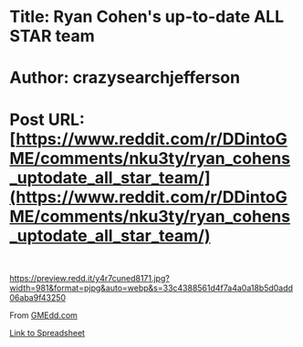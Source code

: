 # Title: Ryan Cohen's up-to-date ALL STAR team
# Author: crazysearchjefferson
# Post URL: [https://www.reddit.com/r/DDintoGME/comments/nku3ty/ryan_cohens_uptodate_all_star_team/](https://www.reddit.com/r/DDintoGME/comments/nku3ty/ryan_cohens_uptodate_all_star_team/)


&#x200B;

https://preview.redd.it/y4r7cuned8171.jpg?width=981&format=pjpg&auto=webp&s=33c4388561d4f7a4a0a18b5d0add06aba9f43250

From [GMEdd.com](https://GMEdd.com)

[Link to Spreadsheet](https://onedrive.live.com/View.aspx?resid=D645EE2EDB0B6!2165&authkey=!ACYyRMIG2MvPQmE)